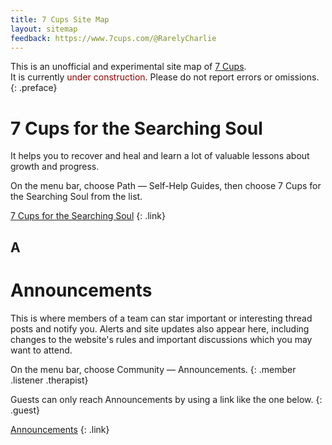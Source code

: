 ```yaml
---
title: 7 Cups Site Map
layout: sitemap
feedback: https://www.7cups.com/@RarelyCharlie
---
```


This is an unofficial and experimental site map of [7 Cups](https://www.7cups.com/).<br/>
It is currently <span style="color: darkred;">under construction</span>. Please do not report errors or omissions.
{: .preface}

# 7 Cups for the Searching Soul
It helps you to recover and heal and learn a lot of valuable lessons about growth and progress.

On the menu bar, choose Path — Self-Help Guides, then choose 7 Cups for the Searching Soul from the list.

[7 Cups for the Searching Soul](http://www.7cups.com/7cups-for-the-searching-soul/)
{: .link}

## A

# Announcements
This is where members of a team can star important or interesting thread posts and notify you. Alerts and site updates also appear here, including changes to the website's rules and important discussions which you may want to attend.

On the menu bar, choose Community — Announcements.
{: .member .listener .therapist}

Guests can only reach Announcements by using a link like the one below.
{: .guest}

[Announcements](https://www.7cups.com/member/alerts.php)
{: .link}
